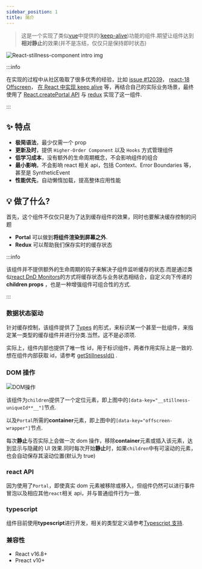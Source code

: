 ```yaml
---
sidebar_position: 1
title: 简介
---
```


> 这是一个实现了类似[vue](https://vuejs.org/)中提供的([keep-alive](https://vuejs.org/v2/guide/components-dynamic-async.html#keep-alive))功能的组件.期望让组件达到**相对静止**的效果(并不是冻结，仅仅只是保持即时状态)

![React-stillness-component intro img](/img/intro.gif)

:::info

在实现的过程中从社区吸取了很多优秀的经验，比如 [issue #12039](https://github.com/facebook/react/issues/12039)， [react-18 Offscreen](https://github.com/reactwg/react-18/discussions/19)， [在 React 中实现 keep alive](https://zhuanlan.zhihu.com/p/214166951) 等，再结合自己的实际业务场景，最终使用了 [React.createPortal API](https://reactjs.org/docs/portals.html) 与 [redux](https://redux.js.org/) 实现了这一组件.

:::

## ✨ 特点

- **极简语法**，最少仅需一个 prop
- **更新及时**，提供 `Higher-Order Component` 以及 `Hooks` 方式管理组件
- **低学习成本**，没有额外的生命周期概念，不会影响组件的组合
- **最小影响**，不会影响 react 相关 api，包括 Context、Error Boundaries 等，甚至是 SyntheticEvent
- **性能优先**，自动懒惰加载，提高整体应用性能

## 💡 做了什么?

首先，这个组件不仅仅只是为了达到缓存组件的效果，同时也要解决缓存控制的问题

- **Portal** 可以做到**将组件渲染到屏幕之外**.
- **Redux** 可以帮助我们保存实时的缓存状态

:::info

该组件并不提供额外的生命周期的钩子来解决子组件监听缓存的状态.而是通过类似[react DnD Monitors](https://react-dnd.github.io/react-dnd/docs/overview#monitors)的方式将缓存状态与业务状态相结合，自定义向下传递的 **children props** ，也是一种增强组件可组合性的方式.

:::

### 数据状态驱动

针对缓存控制，该组件提供了 [Types](basic-concepts/items-types.md#Types) 的形式，来标识某一个甚至一批组件，来指定某一类型的缓存组件并进行分类.当然，这不是必须项.

实际上，组件内部也提供了唯一性 id，用于标识组件，两者作用实际上是一致的.想在组件内部获取 id，请参考 [getStillnessId()](api/contract-state.md) .

### DOM 操作

![DOM操作](/img/real-dom.png)

该组件为`children`提供了一个定位元素，即上图中的`[data-key="__stillness-uniqueId**__"]`节点.

以及`Portal`所需的**container**元素，即上图中的`[data-key="offscreen-wrapper"]`节点.

每次**静止**与否实际上会做一次 dom 操作，移除**container**元素或插入该元素，达到显示与隐藏的 UI 效果.同时每次开始**静止**时，如果`children`中有可滚动的元素，也会自动保存其滚动位置(默认为 true)

### react API

因为使用了`Portal`，即使真实 dom 元素被移除或移入，但组件仍然可以进行事件冒泡以及相应其他`react`相关 api，并与普通组件行为一致.

### typescript

组件目前使用**typescript**进行开发，相关的类型定义请参考[Typescript 支持](get-started.mdx#typescript-support).

### 兼容性

- React v16.8+
- Preact v10+

<!-- ### 集成

- **react-router** 请参考[type](#getType)
- **umijs** 请参考[type](#getType)
- **nextjs** 请参考[type](#getType) -->
